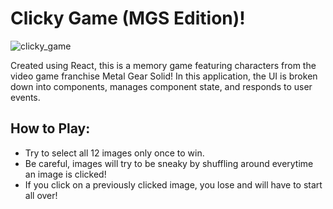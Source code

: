 # Clicky Game (MGS Edition)!

![clicky_game](https://user-images.githubusercontent.com/43440930/53843309-cd8fc700-3f56-11e9-8e59-dd6566a4820c.png)

Created using React, this is a memory game featuring characters from the video game franchise Metal Gear Solid! In this application, the UI is broken down into components, manages component state, and responds to user events.

## How to Play:
- Try to select all 12 images only once to win.
- Be careful, images will try to be sneaky by shuffling around everytime an image is clicked!
- If you click on a previously clicked image, you lose and will have to start all over!
